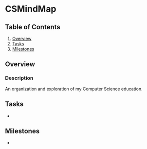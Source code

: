 # CSMindMap

## Table of Contents
1. [Overview](#Overview)
1. [Tasks](#Tasks)
1. [Milestones](#Milestones)

## Overview
### Description
An organization and exploration of my Computer Science education.

   
## Tasks
* 

## Milestones
* 
